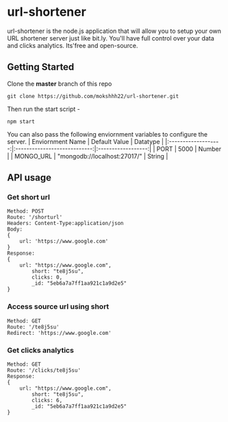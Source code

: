 # url-shortener
url-shortener is the node.js application that will allow you to setup your own URL shortener server just like <a>bit.ly</a>. You'll have full control over your data and clicks analytics. Its'free and open-source.

## Getting Started
Clone the __master__ branch of this repo
```
git clone https://github.com/mokshhh22/url-shortener.git
```

Then run the start script -
```
npm start
```

You can also pass the following enviornment variables to configure the server.
|   Enviornment Name  |         Default Value        |      Datatype      |
|:-------------------:|:----------------------------:|:------------------:|
|         PORT        |             5000             |       Number       |
|      MONGO_URL      | "mongodb://localhost:27017/" |       String       |


## API usage

### Get short url
```
Method: POST
Route: '/shorturl'
Headers: Content-Type:application/json
Body:
{
	url: 'https://www.google.com'
}
Response: 
{
	url: "https://www.google.com",
    	short: "te8j5su",
    	clicks: 0,
    	_id: "5eb6a7a7ff1aa921c1a9d2e5"
}
```


### Access source url using short
```
Method: GET
Route: '/te8j5su'
Redirect: 'https://www.google.com'
```


### Get clicks analytics
```
Method: GET
Route: '/clicks/te8j5su'
Response: 
{
	url: "https://www.google.com",
    	short: "te8j5su",
    	clicks: 6,
    	_id: "5eb6a7a7ff1aa921c1a9d2e5"
}
```
